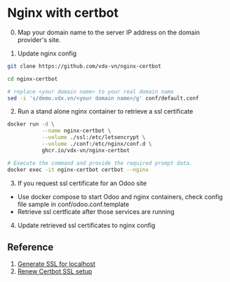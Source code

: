 # Nginx with certbot

0. Map your domain name to the server IP address on the domain provider's site.

1. Update nginx config

```bash
git clone https://github.com/vdx-vn/nginx-certbot

cd nginx-certbot

# replace <your domain name> to your real domain name
sed -i 's/demo.vdx.vn/<your domain name>/g' conf/default.conf

```

2. Run a stand alone nginx container to retrieve a ssl certificate

```bash
docker run -d \
           --name nginx-certbot \
           --volume ./ssl:/etc/letsencrypt \
           --volume ./conf:/etc/nginx/conf.d \
           ghcr.io/vdx-vn/nginx-certbot

# Execute the command and provide the required prompt data.
docker exec -it nginx-certbot certbot --nginx
```

3. If you request ssl certificate for an Odoo site

+ Use docker compose to start Odoo and nginx containers, check config file sample in conf/odoo.conf.template
+ Retrieve ssl certficate after those services are running

4. Update retrieved ssl certificates to nginx config

## Reference

1. [Generate SSL for localhost](https://github.com/FiloSottile/mkcert)
1. [Renew Certbot SSL setup](https://eff-certbot.readthedocs.io/en/latest/using.html#setting-up-automated-renewal)
